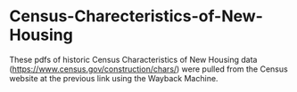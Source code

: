 # Census-Charecteristics-of-New-Housing

These pdfs of historic Census Characteristics of New Housing data (https://www.census.gov/construction/chars/) were pulled from the Census website at the previous link using the Wayback Machine.  

